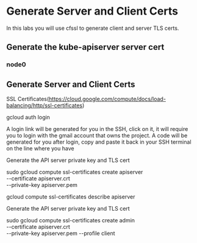# Generate Server and Client Certs

In this labs you will use cfssl to generate client and server TLS certs.

## Generate the kube-apiserver server cert

### node0




## Generate Server and Client Certs

SSL Certificates(https://cloud.google.com/compute/docs/load-balancing/http/ssl-certificates)

gcloud auth login

A login link will be generated for you in the SSH, click on it, it will require you to login with the gmail account that owns the project. A code will be generated for you after login, copy and paste it back in your SSH terminal on the line where you have

Generate the API server private key and TLS cert

sudo gcloud compute ssl-certificates create apiserver \
     --certificate apiserver.crt \
     --private-key apiserver.pem


gcloud compute ssl-certificates describe apiserver

Generate the API server private key and TLS cert

sudo gcloud compute ssl-certificates create admin \
     --certificate apiserver.crt \
     --private-key apiserver.pem
     --profile client







